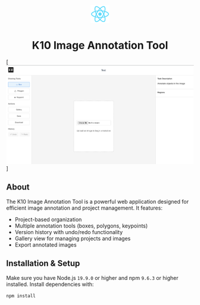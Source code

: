 <p align="center">
  <img src="/public/logo192.png" width="50" alt="Logo" />
</p>
<h1 align="center">K10 Image Annotation Tool</h1>

[![Site preview](/public/site-preview.png)]

## About

The K10 Image Annotation Tool is a powerful web application designed for efficient image annotation and project management. It features:

- Project-based organization
- Multiple annotation tools (boxes, polygons, keypoints)
- Version history with undo/redo functionality
- Gallery view for managing projects and images
- Export annotated images

## Installation & Setup

Make sure you have Node.js `19.9.0` or higher and npm `9.6.3` or higher installed. Install dependencies with:

```bash
npm install